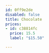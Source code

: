 ```yaml
---
id: 0ff9e2de
disabled: false
title: Chocolate
prices:
- id: c38814fc
  price: 15.5
  label: "$15.50"

---
```

